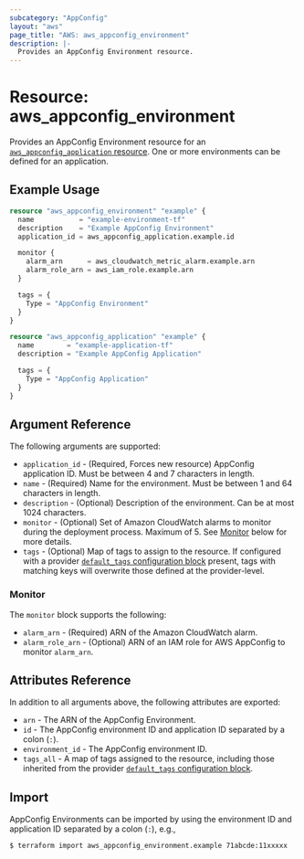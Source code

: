 ```yaml
---
subcategory: "AppConfig"
layout: "aws"
page_title: "AWS: aws_appconfig_environment"
description: |-
  Provides an AppConfig Environment resource.
---
```


# Resource: aws_appconfig_environment

Provides an AppConfig Environment resource for an [`aws_appconfig_application` resource](appconfig_application.html.markdown). One or more environments can be defined for an application.

## Example Usage

```terraform
resource "aws_appconfig_environment" "example" {
  name           = "example-environment-tf"
  description    = "Example AppConfig Environment"
  application_id = aws_appconfig_application.example.id

  monitor {
    alarm_arn      = aws_cloudwatch_metric_alarm.example.arn
    alarm_role_arn = aws_iam_role.example.arn
  }

  tags = {
    Type = "AppConfig Environment"
  }
}

resource "aws_appconfig_application" "example" {
  name        = "example-application-tf"
  description = "Example AppConfig Application"

  tags = {
    Type = "AppConfig Application"
  }
}
```

## Argument Reference

The following arguments are supported:

* `application_id` - (Required, Forces new resource) AppConfig application ID. Must be between 4 and 7 characters in length.
* `name` - (Required) Name for the environment. Must be between 1 and 64 characters in length.
* `description` - (Optional) Description of the environment. Can be at most 1024 characters.
* `monitor` - (Optional) Set of Amazon CloudWatch alarms to monitor during the deployment process. Maximum of 5. See [Monitor](#monitor) below for more details.
* `tags` - (Optional) Map of tags to assign to the resource. If configured with a provider [`default_tags` configuration block](https://registry.terraform.io/providers/hashicorp/aws/latest/docs#default_tags-configuration-block) present, tags with matching keys will overwrite those defined at the provider-level.

### Monitor

The `monitor` block supports the following:

* `alarm_arn` - (Required) ARN of the Amazon CloudWatch alarm.
* `alarm_role_arn` - (Optional) ARN of an IAM role for AWS AppConfig to monitor `alarm_arn`.

## Attributes Reference

In addition to all arguments above, the following attributes are exported:

* `arn` - The ARN of the AppConfig Environment.
* `id` - The AppConfig environment ID and application ID separated by a colon (`:`).
* `environment_id` - The AppConfig environment ID.
* `tags_all` - A map of tags assigned to the resource, including those inherited from the provider [`default_tags` configuration block](https://registry.terraform.io/providers/hashicorp/aws/latest/docs#default_tags-configuration-block).

## Import

AppConfig Environments can be imported by using the environment ID and application ID separated by a colon (`:`), e.g.,

```
$ terraform import aws_appconfig_environment.example 71abcde:11xxxxx
```
